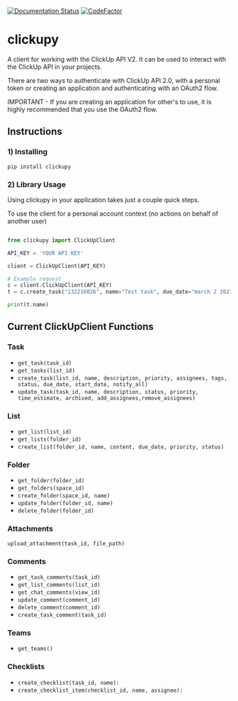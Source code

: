 [![Documentation Status](https://readthedocs.org/projects/clickupy/badge/?version=latest)](https://clickupy.readthedocs.io/en/latest/?badge=latest)
[![CodeFactor](https://www.codefactor.io/repository/github/imzachjohnson/clickupy/badge)](https://www.codefactor.io/repository/github/imzachjohnson/clickupy)


# clickupy

A client for working with the ClickUp API V2. It can be used to interact with the ClickUp API in your projects.

There are two ways to authenticate with ClickUp API 2.0, with a personal token or creating an application and authenticating with an OAuth2 flow. 

IMPORTANT - If you are creating an application for other's to use, it is highly recommended that you use the OAuth2 flow.

## Instructions
### 1) Installing
```pip install clickupy```

### 2) Library Usage
Using clickupy in your application takes just a couple quick steps.

To use the client for a personal account context (no actions on behalf of another user)

```python

from clickupy import ClickUpClient

API_KEY = 'YOUR API KEY'

client = ClickUpClient(API_KEY)

# Example request
c = client.ClickUpClient(API_KEY)
t = c.create_task("132216026", name="Test task", due_date="march 2 2021")

print(t.name)

```



## Current ClickUpClient Functions

### Task
* `get_task(task_id)`
* `get_tasks(list_id)`
* `create_task(list_id, name, description, priority, assignees, tags, status, due_date, start_date, notify_all)`
* `update_task(task_id, name, description, status, priority, time_estimate, archived, add_assignees,remove_assignees)`


### List
* `get_list(list_id)`
* `get_lists(folder_id)`
* `create_list(folder_id, name, content, due_date, priority, status)`

### Folder
* `get_folder(folder_id)`
* `get_folders(space_id)`
* `create_folder(space_id, name)`
* `update_folder(folder_id, name)`
* `delete_folder(folder_id)`

### Attachments
`upload_attachment(task_id, file_path)`

### Comments
* `get_task_comments(task_id)`
* `get_list_comments(list_id)`
* `get_chat_comments(view_id)`
* `update_comment(comment_id)`
* `delete_comment(comment_id)`
* `create_task_comment(task_id)`

### Teams
* `get_teams()`

### Checklists
* `create_checklist(task_id, name):`
* `create_checklist_item(checklist_id, name, assignee):`